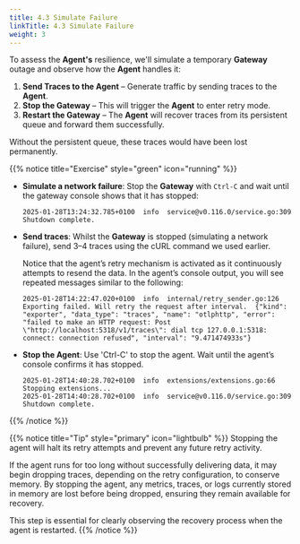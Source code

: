 ```yaml
---
title: 4.3 Simulate Failure
linkTitle: 4.3 Simulate Failure
weight: 3
---
```


To assess the **Agent's** resilience, we'll simulate a temporary **Gateway** outage and observe how the **Agent** handles it:

1. **Send Traces to the Agent** – Generate traffic by sending traces to the **Agent**.  
2. **Stop the Gateway** – This will trigger the **Agent** to enter retry mode.  
3. **Restart the Gateway** – The **Agent** will recover traces from its persistent queue and forward them successfully.  

Without the persistent queue, these traces would have been lost permanently.

{{% notice title="Exercise" style="green" icon="running" %}}

- **Simulate a network failure**: Stop the **Gateway** with `Ctrl-C` and wait until the gateway console shows that it has stopped:

    ```text
    2025-01-28T13:24:32.785+0100  info  service@v0.116.0/service.go:309  Shutdown complete.
    ```

- **Send traces**: Whilst the **Gateway** is stopped (simulating a network failure), send 3–4 traces using the cURL command we used earlier.

  Notice that the agent’s retry mechanism is activated as it continuously attempts to resend the data. In the agent’s console output, you will see repeated messages similar to the following:

    ```text
    2025-01-28T14:22:47.020+0100  info  internal/retry_sender.go:126  Exporting failed. Will retry the request after interval.  {"kind": "exporter", "data_type": "traces", "name": "otlphttp", "error": "failed to make an HTTP request: Post \"http://localhost:5318/v1/traces\": dial tcp 127.0.0.1:5318: connect: connection refused", "interval": "9.471474933s"}
    ```

- **Stop the Agent**: Use 'Ctrl-C' to stop the agent. Wait until the agent’s console confirms it has stopped.

    ```text
    2025-01-28T14:40:28.702+0100  info  extensions/extensions.go:66  Stopping extensions...
    2025-01-28T14:40:28.702+0100  info  service@v0.116.0/service.go:309  Shutdown complete.
    ```

{{% /notice %}}

{{% notice title="Tip" style="primary" icon="lightbulb" %}}
Stopping the agent will halt its retry attempts and prevent any future retry activity.

If the agent runs for too long without successfully delivering data, it may begin dropping traces, depending on the retry configuration, to conserve memory. By stopping the agent, any metrics, traces, or logs currently stored in memory are lost before being dropped, ensuring they remain available for recovery.

This step is essential for clearly observing the recovery process when the agent is restarted.
{{% /notice %}}
